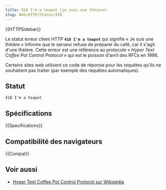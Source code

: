 ```yaml
---
title: 418 I'm a teapot (je suis une théière)
slug: Web/HTTP/Status/418
---
```


{{HTTPSidebar}}

Le statut erreur client HTTP **`418 I'm a teapot`** qui signifie «&nbsp;Je suis une théière&nbsp;» informe que le serveur refuse de préparer du café, car il s'agit d'une théière. Cette erreur est une référence au protocole «&nbsp;<i lang="en">Hyper Text Coffee Pot Control Protocol</i>&nbsp;» qui est le poisson d'avril des RFCs en 1998.

Certains sites web utilisent ce code de réponse pour les requêtes qu'ils ne souhaitent pas traiter (par exemple des requêtes automatiques).

## Statut

```
418 I'm a teapot
```

## Spécifications

{{Specifications}}

## Compatibilité des navigateurs

{{Compat}}

## Voir aussi

- [Hyper Text Coffee Pot Control Protocol sur Wikipédia](https://fr.wikipedia.org/wiki/Hyper_Text_Coffee_Pot_Control_Protocol)
